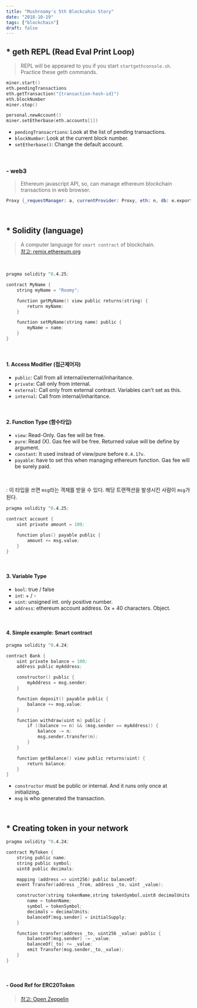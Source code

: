 ```yaml
---
title: "Mushroomy's 5th Blockcahin Story"
date: "2018-10-19"
tags: ["blockchain"]
draft: false
---
```


## \* geth REPL (Read Eval Print Loop)

> REPL will be appeared to you if you start `startgethconsole.sh`. Practice these geth commands.

```s
miner.start()
eth.pendingTransactions
eth.getTransaction("{transaction-hash-id}")
eth.blockNumber
miner.stop()

personal.newAccount()
miner.setEtherbase(eth.accounts[1])
```

- `pendingTransacrtions`: Look at the list of pending transactions.
- `blockNumber`: Look at the current block number.
- `setEtherbase()`: Change the default account.

<br />

### - web3

> Ethereum javascript API, so, can manage ethereum blockchain transactions in web browser.

```s
Proxy {_requestManager: a, currentProvider: Proxy, eth: n, db: e.exports, shh: s, …}
```

<br />

## \* Solidity (language)

> A computer language for `smart contract` of blockchain.<br>[참고: remix.ethereum.org](http://remix.ethereum.org)

<br />

```s
pragma solidity ^0.4.25;

contract MyName {
    string myName = "Roomy";

    function getMyName() view public returns(string) {
        return myName;
    }

    function setMyName(string name) public {
        myName = name;
    }
}
```

<br />

#### 1. Access Modifier (접근제어자)

- `public`: Call from all internal/external/inharitance.
- `private`: Call only from internal.
- `external`: Call only from external contract. Variables can't set as this.
- `internal`: Call from internal/inharitance.

<br />

#### 2. Function Type (함수타입)

- `view`: Read-Only. Gas fee will be free.
- `pure`: Read (X). Gas fee will be free. Returned value will be define by argument.
- `constant`: It used instead of view/pure before `0.4.17v`.
- `payable`: have to set this when managing ethereum function. Gas fee will be surely paid.

<br />

: 이 타입을 쓰면 `msg`라는 객체를 받을 수 있다. 해당 트랜잭션을 발생시킨 사람이 `msg`가 된다.

```s
pragma solidity ^0.4.25;

contract account {
    uint private amount = 100;

    function plus() payable public {
        amount += msg.value;
    }
}
```

<br />

#### 3. Variable Type

- `bool`: true / false
- `int`: + / -
- `uint`: unsigned int. only positive number.
- `address`: ethereum account address. 0x + 40 characters. Object.

<br />

#### 4. Simple example: Smart contract

```s
pragma solidity ^0.4.24;

contract Bank {
    uint private balance = 100;
    address public myAddress;

    constructor() public {
        myAddress = msg.sender;
    }

    function deposit() payable public {
        balance += msg.value;
    }

    function withdraw(uint n) public {
        if ((balance >= n) && (msg.sender == myAddress)) {
            balance -= n;
            msg.sender.transfer(n);
        }
    }

    function getBalance() view public returns(uint) {
        return balance;
    }
}
```

- `constructor` must be public or internal. And it runs only once at initializing.
- `msg` is who generated the transaction.

<br />

## \* Creating token in your network

```s
pragma solidity ^0.4.24;

contract MyToken {
    string public name;
    string public symbol;
    uint8 public decimals;

    mapping (address => uint256) public balanceOf;
    event Transfer(address _from, address _to, uint _value);

    constructor(string tokenName,string tokenSymbol,uint8 decimalUnits,uint256 initialSupply) public {
        name = tokenName;
        symbol = tokenSymbol;
        decimals = decimalUnits;
        balanceOf[msg.sender] = initialSupply;
    }

    function transfer(address _to, uint256 _value) public {
        balanceOf[msg.sender] -= _value;
        balanceOf[_to] += _value;
        emit Transfer(msg.sender,_to,_value);
    }
}
```

<br />

#### - Good Ref for ERC20Token

> [참고: Open Zeppelin](https://github.com/OpenZeppelin/openzeppelin-solidity/tree/master/contracts/token/ERC20)
